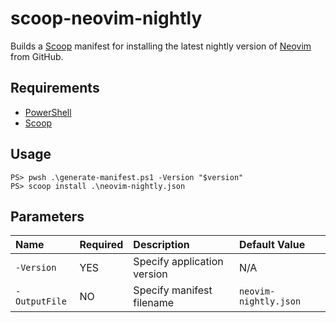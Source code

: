 # scoop-neovim-nightly

Builds a [Scoop](https://scoop.sh) manifest for installing the latest nightly
version of [Neovim](https://neovim.io) from GitHub.

## Requirements

- [PowerShell](https://github.com/PowerShell/PowerShell)
- [Scoop](https://scoop.sh)

## Usage

```console
PS> pwsh .\generate-manifest.ps1 -Version "$version"
PS> scoop install .\neovim-nightly.json
```

## Parameters

| **Name**      | **Required** | **Description**             | **Default Value**     |
|:--------------|:-------------|:----------------------------|:----------------------|
| `-Version`    | YES          | Specify application version | N/A                   |
| `-OutputFile` | NO           | Specify manifest filename   | `neovim-nightly.json` |
